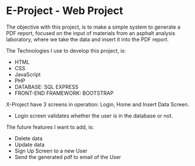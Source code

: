 # E-Project - Web Project

The objective with this project, is to make a simple system to generate a PDF report, focused on the input of materials from an asphalt analysis laboratory, where we take the data and insert it into the PDF report. 

The Technologies I use to develop this project, is:

  - HTML
  - CSS
  - JavaScript
  - PHP
  - DATABASE: SQL EXPRESS
  - FRONT-END FRAMEWORK: BOOTSTRAP

X-Project have 3 screens in operation: Login, Home and Insert Data Screen.

* Login screen validates whether the user is in the database or not.

The future features I want to add, is:

  - Delete data
  - Update data
  - Sign Up Screen to a new User
  - Send the generated pdf to email of the User
    
